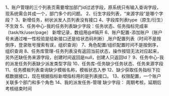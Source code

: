 1、账户管理的三个列表页需要增加部门id过滤字段，原系统只有输入查询字段，现系统需合并成一个，部门多个的问题。
2、衍生字段列表，“来源字段”是哪个字段？
3、新增任务，树状派发人员列表没有接口
4、字段库列表type（原生/衍生）不生效
5、任务中心-我的任务列表缺少字段：任务状态、任务指标完成率（task/tk/user/page）
新增记录，数组用@#隔开
6、账户配置-添加账户（账户号未通过唯一性校验是给新接口还是给状态码判断）,账户配置列表（时间不是按倒序，登录账号搜索有误，组织查询）
7、角色配置/组织配置时间不是按倒序，组织查询
8、任务库管理-任务列表没有返回当前状态，操作按钮无法对应起来，另外还缺任务来源字段，创建时间返回是null，创建人只返回Id？
9、任务中心-我的派发任务列表缺少派发类型字段
10、任务库-任务缺少任务状态、任务来源字段
11、任务模板列表查询缺少模板名称，模板状态入参
12、缺少获取任务指标下拉框数据接口，现在根据指标新增指标用的是列表接口。
13、权限配置，一个账户关联多个部门和多个角色
14、我的派发任务-管理 缺少字段： 周期考核，延期后考核结束时间

